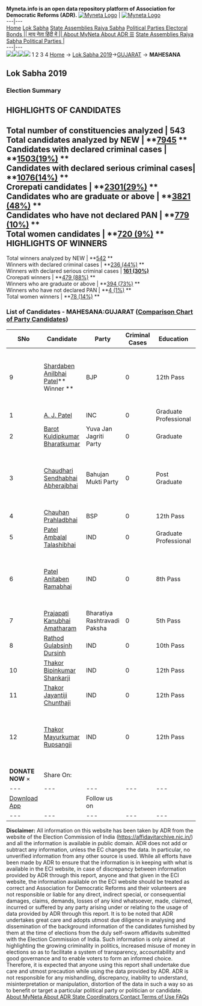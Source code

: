 **Myneta.info is an open data repository platform of Association for Democratic Reforms (ADR).**
[![Myneta Logo](https://www.myneta.info/lib/img/myneta-logo.png)](https://www.myneta.info/) | [![Myneta Logo](https://www.myneta.info/lib/img/adr-logo.png)](https://adrindia.org)  
---|---  
[Home](https://www.myneta.info/) [Lok Sabha](https://www.myneta.info/#ls "Lok Sabha") [ State Assemblies ](https://www.myneta.info/#sa "State Assemblies") [Rajya Sabha](https://www.myneta.info/#rs "Rajya Sabha") [Political Parties ](https://www.myneta.info/party "Political Parties") [ Electoral Bonds ](https://www.myneta.info/electoral_bonds "Electoral Bonds") [ || माय नेता हिंदी में || ](https://translate.google.co.in/translate?prev=hp&hl=en&js=y&u=www.myneta.info&sl=en&tl=hi&history_state0=) [ About MyNeta ](https://adrindia.org/content/about-myneta) [ About ADR ](https://adrindia.org/about-adr/who-we-are) [☰](javascript:void\(0\))
[ State Assemblies ](https://www.myneta.info/#sa "State Assemblies") [ Rajya Sabha ](https://www.myneta.info/#rs "Rajya Sabha") [ Political Parties ](https://www.myneta.info/party "Political Parties")
|   
---|---  
![](https://www.myneta.info/lib/img/banner/banner-1.png)![](https://www.myneta.info/lib/img/banner/banner-2.png)![](https://www.myneta.info/lib/img/banner/banner-3.png)![](https://www.myneta.info/lib/img/banner/banner-4.png)
1  2  3  4 
[Home](https://www.myneta.info/) → [Lok Sabha 2019](https://www.myneta.info/LokSabha2019/)→[GUJARAT](https://www.myneta.info/LokSabha2019/index.php?action=show_constituencies&state_id=39) → **MAHESANA**
### 
## Lok Sabha 2019
###  Election Summary 
HIGHLIGHTS OF CANDIDATES  
---  
Total number of constituencies analyzed |  543   
Total candidates analyzed by NEW | **[7945](https://www.myneta.info/LokSabha2019/index.php?action=summary&subAction=candidates_analyzed&sort=candidate#summary) **  
Candidates with declared criminal cases | **[1503(19%)](https://www.myneta.info/LokSabha2019/index.php?action=summary&subAction=crime&sort=candidate#summary) **  
Candidates with declared serious criminal cases| **[1076(14%)](https://www.myneta.info/LokSabha2019/index.php?action=summary&subAction=serious_crime&sort=candidate#summary) **  
Crorepati candidates | **[2301(29%)](https://www.myneta.info/LokSabha2019/index.php?action=summary&subAction=crorepati&sort=candidate#summary) **  
Candidates who are graduate or above | **[3821 (48%)](https://www.myneta.info/LokSabha2019/index.php?action=summary&subAction=education&sort=candidate#summary) **  
Candidates who have not declared PAN | **[779 (10%)](https://www.myneta.info/LokSabha2019/index.php?action=summary&subAction=without_pan&sort=candidate#summary) **  
Total women candidates | **[720 (9%)](https://www.myneta.info/LokSabha2019/index.php?action=summary&subAction=women_candidate&sort=candidate#summary) **  
HIGHLIGHTS OF WINNERS  
---  
Total winners analyzed by NEW | **[542](https://www.myneta.info/LokSabha2019/index.php?action=summary&subAction=winner_analyzed&sort=candidate#summary) **  
Winners with declared criminal cases | **[236 (44%)](https://www.myneta.info/LokSabha2019/index.php?action=summary&subAction=winner_crime&sort=candidate#summary) **  
Winners with declared serious criminal cases | **[161 (30%)](https://www.myneta.info/LokSabha2019/index.php?action=summary&subAction=winner_serious_crime&sort=candidate#summary)**  
Crorepati winners | **[479 (88%)](https://www.myneta.info/LokSabha2019/index.php?action=summary&subAction=winner_crorepati&sort=candidate#summary) **  
Winners who are graduate or above | **[394 (73%)](https://www.myneta.info/LokSabha2019/index.php?action=summary&subAction=winner_education&sort=candidate#summary) **  
Winners who have not declared PAN | **[4 (1%)](https://www.myneta.info/LokSabha2019/index.php?action=summary&subAction=winner_without_pan&sort=candidate#summary) **  
Total women winners | **[78 (14%)](https://www.myneta.info/LokSabha2019/index.php?action=summary&subAction=winner_women&sort=candidate#summary) **  
### List of Candidates - MAHESANA:GUJARAT ([Comparison Chart of Party Candidates](https://www.myneta.info/LokSabha2019/comparisonchart.php?constituency_id=546))
SNo | Candidate| Party| Criminal Cases| Education| Age| Total Assets| Liabilities  
---|---|---|---|---|---|---|---  
9  | [Shardaben Anilbhai Patel](https://www.myneta.info/LokSabha2019/candidate.php?candidate_id=9330)** Winner ** | BJP | 0 | 12th Pass| 71 | ![](https://myneta.info/image_v2.php?myneta_folder=LokSabha2019&candidate_id=9330&col=ta) | ![](https://myneta.info/image_v2.php?myneta_folder=LokSabha2019&candidate_id=9330&col=lia)  
1  | [A. J. Patel](https://www.myneta.info/LokSabha2019/candidate.php?candidate_id=8013) | INC | 0 | Graduate Professional| 73 | Rs 69,87,73,712 ~ 69 Crore+ | Rs 9,62,20,673 ~ 9 Crore+  
2  | [Barot Kuldipkumar Bharatkumar](https://www.myneta.info/LokSabha2019/candidate.php?candidate_id=9328) | Yuva Jan Jagriti Party | 0 | Graduate| 30 | Rs 14,65,000 ~ 14 Lacs+ | Rs 8,50,000 ~ 8 Lacs+  
3  | [Chaudhari Sendhabhai Abherajbhai](https://www.myneta.info/LokSabha2019/candidate.php?candidate_id=9321) | Bahujan Mukti Party | 0 | Post Graduate| 44 | ![](https://myneta.info/image_v2.php?myneta_folder=LokSabha2019&candidate_id=9321&col=ta) | ![](https://myneta.info/image_v2.php?myneta_folder=LokSabha2019&candidate_id=9321&col=lia)  
4  | [Chauhan Prahladbhai](https://www.myneta.info/LokSabha2019/candidate.php?candidate_id=8014) | BSP | 0 | 12th Pass| 65 | Rs 24,98,260 ~ 24 Lacs+ | Rs 0 ~   
5  | [Patel Ambalal Talashibhai](https://www.myneta.info/LokSabha2019/candidate.php?candidate_id=9322) | IND | 0 | Graduate Professional| 71 | Rs 65,00,500 ~ 65 Lacs+ | Rs 71,000 ~ 71 Thou+  
6  | [Patel Anitaben Ramabhai](https://www.myneta.info/LokSabha2019/candidate.php?candidate_id=9332) | IND | 0 | 8th Pass| 33 | ![](https://myneta.info/image_v2.php?myneta_folder=LokSabha2019&candidate_id=9332&col=ta) | ![](https://myneta.info/image_v2.php?myneta_folder=LokSabha2019&candidate_id=9332&col=lia)  
7  | [Prajapati Kanubhai Amatharam](https://www.myneta.info/LokSabha2019/candidate.php?candidate_id=9326) | Bharatiya Rashtravadi Paksha | 0 | 5th Pass| 52 | Rs 82,30,642 ~ 82 Lacs+ | Rs 0 ~   
8  | [Rathod Gulabsinh Dursinh](https://www.myneta.info/LokSabha2019/candidate.php?candidate_id=9323) | IND | 0 | 10th Pass| 28 | Rs 43,47,000 ~ 43 Lacs+ | Rs 1,45,000 ~ 1 Lacs+  
10  | [Thakor Bipinkumar Shankarji](https://www.myneta.info/LokSabha2019/candidate.php?candidate_id=9333) | IND | 0 | 12th Pass| 32 | Rs 1,29,615 ~ 1 Lacs+ | Rs 0 ~   
11  | [Thakor Jayantiji Chunthaji](https://www.myneta.info/LokSabha2019/candidate.php?candidate_id=9324) | IND | 0 | 12th Pass| 36 | Rs 75,03,000 ~ 75 Lacs+ | Rs 0 ~   
12  | [Thakor Mayurkumar Rupsangji](https://www.myneta.info/LokSabha2019/candidate.php?candidate_id=9329) | IND | 0 | 12th Pass| 28 | ![](https://myneta.info/image_v2.php?myneta_folder=LokSabha2019&candidate_id=9329&col=ta) | ![](https://myneta.info/image_v2.php?myneta_folder=LokSabha2019&candidate_id=9329&col=lia)  
|  **DONATE NOW** × |  Share On:  | [](https://api.whatsapp.com/send?text=https%3A%2F%2Fmyneta.info%2Fpunjab2022%2Findex.php%3Faction%3Dshow_constituencies%26state_id%3D19) | [](https://www.facebook.com/sharer/sharer.php?u=https%3A%2F%2Fmyneta.info%2Fpunjab2022%2Findex.php%3Faction%3Dshow_constituencies%26state_id%3D19) | [](https://twitter.com/share?url=https%3A%2F%2Fmyneta.info%2Fpunjab2022%2Findex.php%3Faction%3Dshow_constituencies%26state_id%3D19)  
---|---|---|---|---  
| [ Download App ](https://play.google.com/store/apps/details?id=com.webrosoft.myneta1&pcampaignid=pcampaignidMKT-Other-global-all-co-prtnr-py-PartBadge-Mar2515-1) | [](https://play.google.com/store/apps/details?id=com.webrosoft.myneta1&pcampaignid=pcampaignidMKT-Other-global-all-co-prtnr-py-PartBadge-Mar2515-1) |  Follow us on  | [](https://www.facebook.com/adrindia.org/) | [](https://twitter.com/adrspeaks) | [](https://groups.google.com/g/national-election-watch?hl=en&pli=1) | [](https://www.instagram.com/adrspeaks/) | [](https://www.youtube.com/user/adrspeaks) | [](https://sharechat.com/profile/adrspeaks)  
---|---|---|---|---|---|---|---|---  
**Disclaimer:** All information on this website has been taken by ADR from the website of the Election Commission of India (https://affidavitarchive.nic.in/) and all the information is available in public domain. ADR does not add or subtract any information, unless the EC changes the data. In particular, no unverified information from any other source is used. While all efforts have been made by ADR to ensure that the information is in keeping with what is available in the ECI website, in case of discrepancy between information provided by ADR through this report, anyone and that given in the ECI website, the information available on the ECI website should be treated as correct and Association for Democratic Reforms and their volunteers are not responsible or liable for any direct, indirect special, or consequential damages, claims, demands, losses of any kind whatsoever, made, claimed, incurred or suffered by any party arising under or relating to the usage of data provided by ADR through this report. It is to be noted that ADR undertakes great care and adopts utmost due diligence in analysing and dissemination of the background information of the candidates furnished by them at the time of elections from the duly self-sworn affidavits submitted with the Election Commission of India. Such information is only aimed at highlighting the growing criminality in politics, increased misuse of money in elections so as to facilitate a system of transparency, accountability and good governance and to enable voters to form an informed choice. Therefore, it is expected that anyone using this report shall undertake due care and utmost precaution while using the data provided by ADR. ADR is not responsible for any mishandling, discrepancy, inability to understand, misinterpretation or manipulation, distortion of the data in such a way so as to benefit or target a particular political party or politician or candidate. 
[ About MyNeta ](https://adrindia.org/content/about-myneta) [ About ADR ](https://adrindia.org/about-adr/who-we-are) [ State Coordinators ](https://adrindia.org/about-adr/state-coordinators) [ Contact ](https://adrindia.org/contact-us) [ Terms of Use ](https://adrindia.org/content/adr-terms-use) [ FAQs ](https://adrindia.org/content/faqs)

